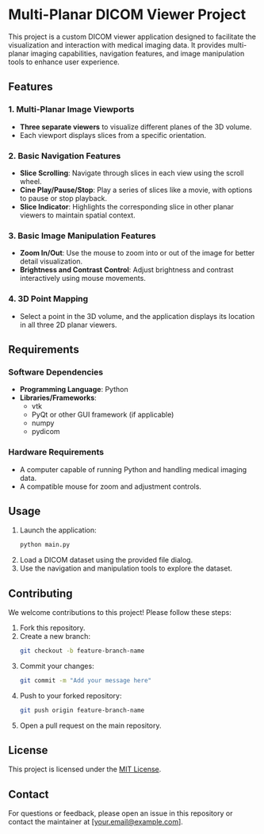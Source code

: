 # Multi-Planar DICOM Viewer Project

This project is a custom DICOM viewer application designed to facilitate the visualization and interaction with medical imaging data. It provides multi-planar imaging capabilities, navigation features, and image manipulation tools to enhance user experience.

## Features

### 1. Multi-Planar Image Viewports
- **Three separate viewers** to visualize different planes of the 3D volume.
- Each viewport displays slices from a specific orientation.

### 2. Basic Navigation Features
- **Slice Scrolling**: Navigate through slices in each view using the scroll wheel.
- **Cine Play/Pause/Stop**: Play a series of slices like a movie, with options to pause or stop playback.
- **Slice Indicator**: Highlights the corresponding slice in other planar viewers to maintain spatial context.

### 3. Basic Image Manipulation Features
- **Zoom In/Out**: Use the mouse to zoom into or out of the image for better detail visualization.
- **Brightness and Contrast Control**: Adjust brightness and contrast interactively using mouse movements.

### 4. 3D Point Mapping
- Select a point in the 3D volume, and the application displays its location in all three 2D planar viewers.

## Requirements

### Software Dependencies
- **Programming Language**: Python
- **Libraries/Frameworks**: 
  - vtk
  - PyQt or other GUI framework (if applicable)
  - numpy
  - pydicom
  
### Hardware Requirements
- A computer capable of running Python and handling medical imaging data.
- A compatible mouse for zoom and adjustment controls.

## Usage
1. Launch the application:
   ```bash
   python main.py
   ```
2. Load a DICOM dataset using the provided file dialog.
3. Use the navigation and manipulation tools to explore the dataset.

## Contributing
We welcome contributions to this project! Please follow these steps:
1. Fork this repository.
2. Create a new branch:
   ```bash
   git checkout -b feature-branch-name
   ```
3. Commit your changes:
   ```bash
   git commit -m "Add your message here"
   ```
4. Push to your forked repository:
   ```bash
   git push origin feature-branch-name
   ```
5. Open a pull request on the main repository.

## License
This project is licensed under the [MIT License](LICENSE).

## Contact
For questions or feedback, please open an issue in this repository or contact the maintainer at [your.email@example.com].

